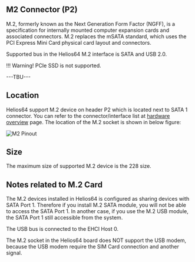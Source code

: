 ## M2 Connector (P2)
M.2, formerly known as the Next Generation Form Factor (NGFF), is a specification for internally mounted computer expansion cards and associated connectors. M.2 replaces the mSATA standard, which uses the PCI Express Mini Card physical card layout and connectors.

Supported bus in the Helios64 M.2 interface is SATA and USB 2.0.

!!! Warning!
       PCIe SSD is not supported.

---TBU---

## Location

Helios64 support M.2 device on header P2 which is located next to SATA 1 connector.
You can refer to the connector/interface list at [hardware overview](/helios64/hardware) page.
The location of the M.2 socket is shown in below figure:

![M2 Pinout](/helios64/img/m2/m2-zoom-w-symbol.jpg)

## Size

The maximum size of supported M.2 device is the 228 size. 

## Notes related to M.2 Card
The M.2 devices installed in Helios64 is configured as sharing devices with SATA Port 1.
Therefore if you install M.2 SATA module, you will not be able to access the SATA Port 1.
In another case, if you use the M.2 USB module, the SATA Port 1 still accessible from the system.

The USB bus is connected to the EHCI Host 0.

The M.2 socket in the Helios64 board does NOT support the USB modem, because the USB modem require the SIM Card connection and another signal.
